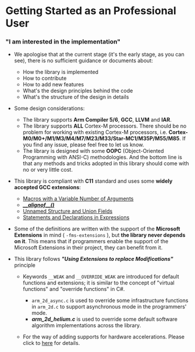 # Getting Started as an Professional User

### "I am interested in the implementation"

- We apologise that at the current stage (it's the early stage, as you can see), there is no sufficient guidance or documents about:

  - How the library is implemented
  - How to contribute
  - How to add new features
  - What's the design principles behind the code
  - What's the structure of the design in details

- Some design considerations:

  - The library supports **Arm Compiler 5/6**, **GCC**, **LLVM** and **IAR**.
  - The library supports **ALL** Cortex-M processors. There should be no problem for working with existing Cortex-M processors, i.e. **Cortex-M0/M0+/M1/M3/M4/M7/M23/M33/Star-MC1/M35P/M55/M85**. If you find any issue, please feel free to let us know. 
  - The library is designed with some **OOPC** (Object-Oriented Programming with ANSI-C) methodologies. And the bottom line is that any methods and tricks adopted in this library should come with no or very little cost. 

- This library is compliant with **C11** standard and uses some **widely accepted GCC extensions**:

  - [Macros with a Variable Number of Arguments](https://gcc.gnu.org/onlinedocs/gcc/Variadic-Macros.html#Variadic-Macros) 
  - [ ***\_\_alignof\_\_()*** ](https://gcc.gnu.org/onlinedocs/gcc/Alignment.html#Alignment) 
  - [Unnamed Structure and Union Fields](https://gcc.gnu.org/onlinedocs/gcc/Unnamed-Fields.html)
  - [Statements and Declarations in Expressions](https://gcc.gnu.org/onlinedocs/gcc/Statement-Exprs.html#Statement-Exprs)

- Some of the definitions are written with the support of the **Microsoft Extensions** in mind \( `-fms-extensions` \), but **the library never depends on it**. This means that if programmers enable the support of the Microsoft Extensions in their project, they can benefit from it. 

- This library follows ***"Using Extensions to replace Modifications"*** principle

  - Keywords `__WEAK` and `__OVERRIDE_WEAK` are introduced for default functions and extensions; it is similar to the concept of "virtual functions" and "override functions" in C#. 

    - `arm_2d_async.c` is used to override some infrastructure functions in `arm_2d.c` to support asynchronous mode in the programmers' mode.  
    - ***arm_2d_helium.c*** is used to override some default software algorithm implementations across the library. 

  - For the way of adding supports for hardware accelerations. Please click to [here](./how_to_accelerate_arm_2d.md) for details. 

